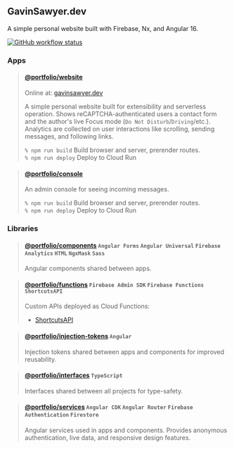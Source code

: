 ## GavinSawyer.dev
A simple personal website built with Firebase, Nx, and Angular 16.

[![GitHub workflow status](https://img.shields.io/github/actions/workflow/status/gavinsawyer/Portfolio/ci.yml)](https://github.com/gavinsawyer/Portfolio/actions/workflows/ci.yml)
### Apps
> #### [@portfolio/website](apps/website)
>
> Online at: [gavinsawyer.dev](https://gavinsawyer.dev)
>
> A simple personal website built for extensibility and serverless operation. Shows reCAPTCHA-authenticated users a contact form and the author's live Focus mode (`Do Not Disturb`/`Driving`/etc.). Analytics are collected on user interactions like scrolling, sending messages, and following links.
>
> `% npm run build` Build browser and server, prerender routes. \
> `% npm run deploy` Deploy to Cloud Run

> #### [@portfolio/console](apps/console)
>
> An admin console for seeing incoming messages.
>
> `% npm run build` Build browser and server, prerender routes. \
> `% npm run deploy` Deploy to Cloud Run
### Libraries
> #### [@portfolio/components](libs/components) `Angular Forms` `Angular Universal` `Firebase Analytics` `HTML` `NgxMask` `Sass`
>
> Angular components shared between apps.

> #### [@portfolio/functions](libs/cloud-functions) `Firebase Admin SDK` `Firebase Functions` `ShortcutsAPI`
>
> Custom APIs deployed as Cloud Functions:
> - [ShortcutsAPI](https://github.com/gavinsawyer/shortcuts-api)

> #### [@portfolio/injection-tokens](libs/injection-tokens) `Angular`
>
> Injection tokens shared between apps and components for improved reusability.

> #### [@portfolio/interfaces](libs/interfaces) `TypeScript`
>
> Interfaces shared between all projects for type-safety.

> #### [@portfolio/services](libs/services) `Angular CDK` `Angular Router` `Firebase Authentication` `Firestore`
>
> Angular services used in apps and components. Provides anonymous authentication, live data, and responsive design features.
